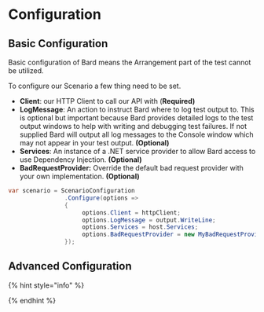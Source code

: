 # Configuration

## Basic Configuration

Basic configuration of Bard means the Arrangement part of the test cannot be utilized.

To configure our Scenario a few thing need to be set.

* **Client**: our HTTP Client to call our API with \(**Required\)**
* **LogMessage**: An action to instruct Bard where to log test output to. This is optional but important because Bard provides detailed logs to the test output windows to help with writing and debugging test failures. If not supplied Bard will output all log messages to the Console window which may not appear in your test output. **\(Optional\)**
* **Services**: An instance of a .NET service provider to allow Bard access to use Dependency Injection. **\(Optional\)**
* **BadRequestProvider:** Override the default bad request provider with your own implementation. **\(Optional\)**

```csharp
var scenario = ScenarioConfiguration
                .Configure(options =>
                {
                     options.Client = httpClient;
                     options.LogMessage = output.WriteLine;
                     options.Services = host.Services;
                     options.BadRequestProvider = new MyBadRequestProvider();
                });
```

## Advanced Configuration

{% hint style="info" %}

{% endhint %}



